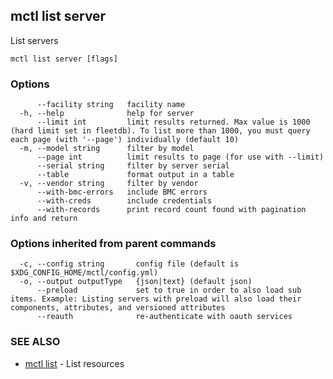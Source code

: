 [Auto generated by spf13/cobra]: <>

## mctl list server

List servers

```
mctl list server [flags]
```

### Options

```
      --facility string   facility name
  -h, --help              help for server
      --limit int         limit results returned. Max value is 1000 (hard limit set in fleetdb). To list more than 1000, you must query each page (with '--page') individually (default 10)
  -m, --model string      filter by model
      --page int          limit results to page (for use with --limit)
      --serial string     filter by server serial
      --table             format output in a table
  -v, --vendor string     filter by vendor
      --with-bmc-errors   include BMC errors
      --with-creds        include credentials
      --with-records      print record count found with pagination info and return
```

### Options inherited from parent commands

```
  -c, --config string       config file (default is $XDG_CONFIG_HOME/mctl/config.yml)
  -o, --output outputType   {json|text} (default json)
      --preload             set to true in order to also load sub items. Example: Listing servers with preload will also load their components, attributes, and versioned attributes
      --reauth              re-authenticate with oauth services
```

### SEE ALSO

* [mctl list](mctl_list.md)	 - List resources

